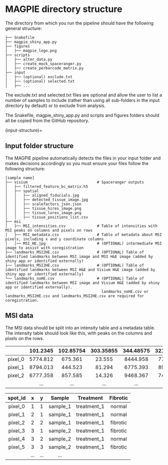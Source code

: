 # MAGPIE directory structure

The directory from which you run the pipeline should have the following general structure:

    ├── Snakefile
    ├── magpie_shiny_app.py
    ├── figures  
    │   ├── magpie_logo.png
    ├── scripts
    │   ├── alter_data.py
    │   ├── create_mock_spaceranger.py
    │   ├── create_perbarcode_matrix.py
    ├── input
    │   ├── (optional) exclude.txt
    │   ├── (optional) selected.txt
    │   ├── ... 

The exclude.txt and selected.txt files are optional and allow the user to list a number of samples to include (rather than using all sub-folders in the input directory by default) or to exclude from analysis. 

The Snakefile, magpie_shiny_app.py and scripts and figures folders should all be copied from the GitHub repository.

(input-structure)=
## Input folder structure

The MAGPIE pipeline automatically detects the files in your input folder and makes decisions accordingly so you must ensure your files follow the following structure:

    [sample name]
    ├── visium                               # Spaceranger outputs
    │   ├── filtered_feature_bc_matrix.h5
    │   ├── spatial
    │   │   ├── aligned_fiducials.jpg
    │   │   ├── detected_tissue_image.jpg
    │   │   ├── scalefactors_json.json
    │   │   ├── tissue_hires_image.png
    │   │   ├── tissue_lores_image.png
    │   │   ├── tissue_positions_list.csv
    ├── msi                    
    │   ├── MSI_intensities.csv              # Table of intensities with MSI peaks on columns and pixels on rows
    │   ├── MSI_metadata.csv                 # Table of metadata about MSI pixels, including x and y coordinate columns
    │   │── MSI_HE.jpg                       # (OPTIONAL) intermediate MSI image to assist with coregistration
    ├── landmarks_MSI2HE.csv                 # (OPTIONAL) Table of identified landmarks between MSI image and MSI H&E image (added by shiny app or identified externally)
    ├── landmarks_MSI2HE.csv                 # (OPTIONAL) Table of identified landmarks between MSI H&E and Visium H&E image (added by shiny app or identified externally)
    └── landmarks_noHE.csv                   # (OPTIONAL) Table of identified landmarks between MSI image and Visium H&E (added by shiny app or identified externally). 
                                               landmarks_noHE.csv or landmarks_MSI2HE.csv and landmarks_MSI2HE.csv are required for coregistration.

## MSI data

The MSI data should be split into an intensity table and a metadata table. The intensity table should look like this, with peaks on the columns and pixels on the rows.

|    |101.2345   |  102.85754 | 303.35855   | 344.48575  | 321.38583  | 112.28485 |
|:---:|:---:|:---:|:---:|:---:|:---:|:---: |
|pixel_0| 5774.812  | 675.361  | 23.555  | 8444.958  | 777.234  | 20.332  |
|pixel_1| 8794.013  | 444.523  | 81.294  | 6775.393  | 899.284  | 10.275  |
|pixel_2| 6777.358  | 857.585  | 14.326  | 9468.367  | 747.385  | 24.521  |
|| ...  | ...  | ...  | ...  | ... | ... |

| spot_id           | x   | y   | Sample   | Treatment | Fibrotic |
| :---:        | :---:       | :---:       | :---:       | :---:   | :---: |
| pixel_0 | 1        | 1        | sample_1        | treatment_1 | normal |
| pixel_1 | 2        | 1        | sample_1        | treatment_1 | normal |
| pixel_2 | 2        | 2        | sample_1       | treatment_1 | fibrotic |
| pixel_3 | 3        | 1        | sample_2       | treatment_1 | fibrotic |
| pixel_4 | 3        | 2        | sample_2       | treatment_1 | normal |
| pixel_5 | 3        | 3        | sample_2       | treatment_1 | fibrotic |
|| ...  | ...  | ...  | 

